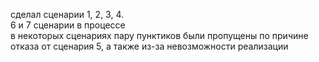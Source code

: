 сделал сценарии 1, 2, 3, 4.
<br>
6 и 7 сценарии в процессе
<br>
в некоторых сценариях пару пунктиков были пропущены по причине отказа от сценария 5, а также из-за невозможности реализации
<br>
